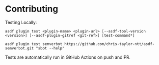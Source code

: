 # Contributing

Testing Locally:

```shell
asdf plugin test <plugin-name> <plugin-url> [--asdf-tool-version <version>] [--asdf-plugin-gitref <git-ref>] [test-command*]

asdf plugin test semverbot https://github.com/chris-taylor-ntt/asdf-semverbot.git "sbot --help"
```

Tests are automatically run in GitHub Actions on push and PR.
